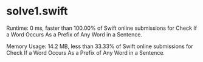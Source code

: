 # solve1.swift

Runtime: 0 ms, faster than 100.00% of Swift online submissions for Check If a Word Occurs As a Prefix of Any Word in a Sentence.

Memory Usage: 14.2 MB, less than 33.33% of Swift online submissions for Check If a Word Occurs As a Prefix of Any Word in a Sentence.
